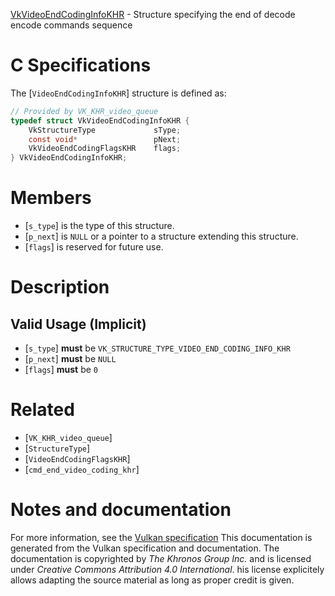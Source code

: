 [VkVideoEndCodingInfoKHR](https://www.khronos.org/registry/vulkan/specs/1.3-extensions/man/html/VkVideoEndCodingInfoKHR.html) - Structure specifying the end of decode encode commands sequence

# C Specifications
The [`VideoEndCodingInfoKHR`] structure is defined as:
```c
// Provided by VK_KHR_video_queue
typedef struct VkVideoEndCodingInfoKHR {
    VkStructureType             sType;
    const void*                 pNext;
    VkVideoEndCodingFlagsKHR    flags;
} VkVideoEndCodingInfoKHR;
```

# Members
- [`s_type`] is the type of this structure.
- [`p_next`] is `NULL` or a pointer to a structure extending this structure.
- [`flags`] is reserved for future use.

# Description
## Valid Usage (Implicit)
-  [`s_type`] **must**  be `VK_STRUCTURE_TYPE_VIDEO_END_CODING_INFO_KHR`
-  [`p_next`] **must**  be `NULL`
-  [`flags`] **must**  be `0`

# Related
- [`VK_KHR_video_queue`]
- [`StructureType`]
- [`VideoEndCodingFlagsKHR`]
- [`cmd_end_video_coding_khr`]

# Notes and documentation
For more information, see the [Vulkan specification](https://www.khronos.org/registry/vulkan/specs/1.3-extensions/html/vkspec.html)
This documentation is generated from the Vulkan specification and documentation.
The documentation is copyrighted by *The Khronos Group Inc.* and is licensed under *Creative Commons Attribution 4.0 International*.
his license explicitely allows adapting the source material as long as proper credit is given.
        
